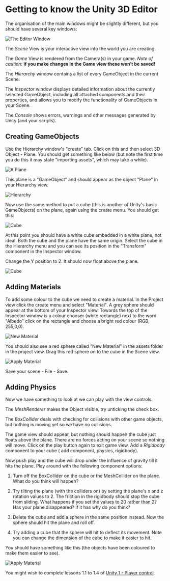# Getting to know the Unity 3D Editor

The organisation of the main windows might be slightly different, but you should have several key windows:

![The Editor Window](./images/unityOverviewImage1.png)

The _Scene_ View is your interactive view into the world you are creating.

The _Game_ View is rendered from the Camera(s) in your game. _Note of caution_: **if you make changes in the Game view these won’t be saved!**

The _Hierarchy_ window contains a list of every GameObject in the current Scene.

The _Inspector_ window displays detailed information about the currently selected GameObject, including all attached components and their properties, and allows you to modify the functionality of GameObjects in your Scene.

The _Console_ shows errors, warnings and other messages generated by Unity (and your scripts).

## Creating GameObjects

Use the Hierarchy window's "create" tab. Click on this and then select 3D Object - Plane. You should get something like below (but note the first time you do this it may state "importing assets", which may take a while).

![A Plane](./images/unityOverviewimage4.png)

This plane is a "GameObject" and should appear as the object "Plane" in your Hierarchy view.

![Hierarchy](./images/unityOverviewimage5.png)

Now use the same method to put a cube (this is another of Unity's basic GameObjects) on the plane, again using the create menu. You should get this:

![Cube](./images/unityOverviewimage6.png)

At this point you should have a white cube embedded in a white plane, not ideal. Both the cube and the plane have the same origin. Select the cube in the Hierarchy menu and you can see its position in the "Transform" component in the Inspector window.

Change the Y position to 2. It should now float above the plane.

![Cube](./images/unityOverviewimage7.png)

## Adding Materials

To add some colour to the cube we need to create a material. In the Project view click the create menu and select "Material". A grey sphere should appear at the bottom of your Inspector view. Towards the top of the Inspector window is a colour chooser (white rectangle) next to the word "Albedo" click on the rectangle and choose a bright red colour (RGB, 255,0,0).

![New Material](./images/unityOverviewimage8.png)

You should also see a red sphere called "New Material" in the assets folder in the project view. Drag this red sphere on to the cube in the Scene view.

![Apply Material](./images/unityOverviewimage9.png)

Save your scene - File - Save.

## Adding Physics

Now we have something to look at we can play with the view controls.

The _MeshRenderer_ makes the Object visible, try unticking the check box.

The _BoxCollider_ deals with checking for collisions with other game objects, but nothing is moving yet so we have no collisions.

The game view should appear, but nothing should happen the cube just floats above the plane. There are no forces acting on your scene so nothing will move. Click on the play button again to exit game view. Add a _Rigidbody_ component to your cube ( add component, physics, rigidbody).

Now push play and the cube will drop under the influence of gravity till it hits the plane. Play around with the following component options:

1. Turn off the BoxCollider on the cube or the MeshCollider on the plane. What do you think will happen?

2. Try tilting the plane (with the colliders on) by setting the plane's  x and z rotation values to 2. The friction in the rigidbody should stop the cube from sliding. What happens if you set the values to 20 rather than 2? Has your plane disappeared? If it has why do you think?

3. Delete the cube and add a sphere in the same position instead. Now the sphere should hit the plane and roll off.

4. Try adding a cube that the sphere will hit to deflect its movement. Note you can change the dimension of the cube to make it easier to hit.

You should have something like this (the objects have been coloured to make them easier to see).

![Apply Material](./images/unityOverviewimage10.png)

You might wish to complete lessons 1.1 to 1.4 of [Unity 1 - Player control](https://learn.unity.com/project/unit-1-driving-simulation?missionId=5f71fe63edbc2a00200e9de0&pathwayId=5f7e17e1edbc2a5ec21a20af&contentId=5f7229b2edbc2a001f834db7).